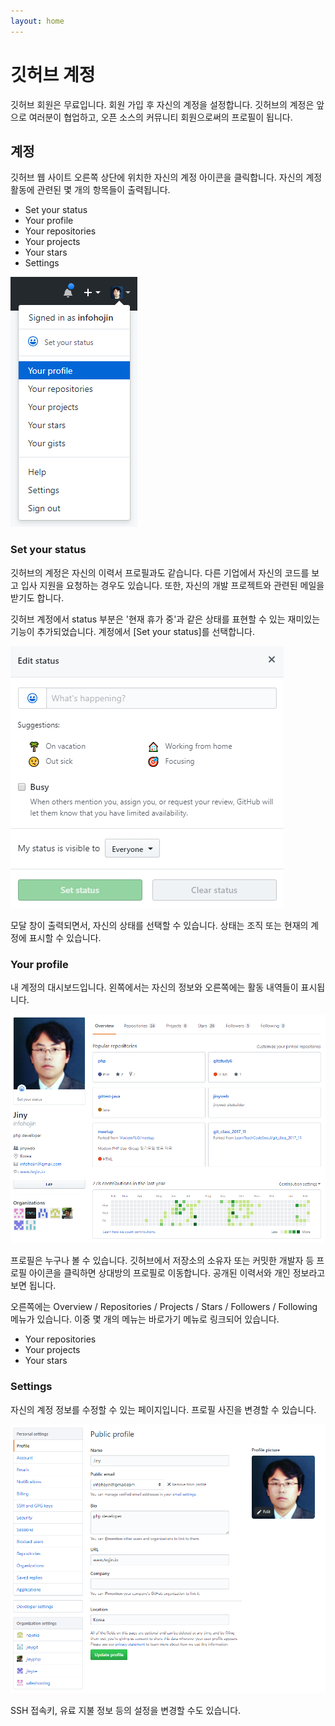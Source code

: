 ```yaml
---
layout: home
---
```

# 깃허브 계정
깃허브 회원은 무료입니다. 회원 가입 후 자신의 계정을 설정합니다. 
깃허브의 계정은 앞으로 여러분이 협업하고, 오픈 소스의 커뮤니티 회원으로써의 프로필이 됩니다.
 
## 계정
깃허브 웹 사이트 오른쪽 상단에 위치한 자신의 계정 아이콘을 클릭합니다. 
자신의 계정 활동에 관련된 몇 개의 항목들이 출력됩니다.

* Set your status
* Your profile
* Your repositories
* Your projects
* Your stars
* Settings

![github](./img/account_01.png)

### Set your status
깃허브의 계정은 자신의 이력서 프로필과도 같습니다. 다른 기업에서 자신의 코드를 보고 입사 지원을 요청하는 경우도 있습니다. 
또한, 자신의 개발 프로젝트와 관련된 메일을 받기도 합니다. 

깃허브 계정에서 status 부분은 '현재 휴가 중'과 같은 상태를 표현할 수 있는 재미있는 기능이 추가되었습니다. 
계정에서 [Set your status]를 선택합니다.

![github](./img/account_02.png)

모달 창이 출력되면서, 자신의 상태를 선택할 수 있습니다. 상태는 조직 또는 현재의 계정에 표시할 수 있습니다.


### Your profile
내 계정의 대시보드입니다. 왼쪽에서는 자신의 정보와 오른쪽에는 활동 내역들이 표시됩니다.

![github](./img/account_03.png)
 
프로필은 누구나 볼 수 있습니다. 깃허브에서 저장소의 소유자 또는 커밋한 개발자 등 프로필 아이콘을 클릭하면 상대방의 프로필로 이동합니다. 
공개된 이력서와 개인 정보라고 보면 됩니다.

오른쪽에는 Overview / Repositories / Projects / Stars / Followers / Following 메뉴가 있습니다. 
이중 몇 개의 메뉴는 바로가기 메뉴로 링크되어 있습니다.

* Your repositories
* Your projects
* Your stars

### Settings
자신의 계정 정보를 수정할 수 있는 페이지입니다. 프로필 사진을 변경할 수 있습니다. 

![github](./img/account_04.png)
 
SSH 접속키, 유료 지불 정보 등의 설정을 변경할 수도 있습니다.